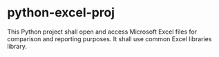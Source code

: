 # python-excel-proj

This Python project shall open and access Microsoft Excel files for comparison and reporting purposes.
It shall use common Excel libraries library.
